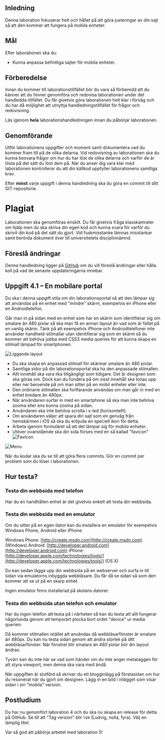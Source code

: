 
 
## Inledning
Denna laboration fokuserar helt och hållet på att göra justeringar av din sajt så att den kommer att fungera på mobila enheter. 

## Mål
Efter laborationen ska du:
- Kunna anpassa befintliga sajter för mobila enheter.

## Förberedelse
Innan du kommer till laborationstillfället bör du vara så förberedd att du känner att du hinner genomföra och redovisa laborationen under det handledda tillfället. Du får givetvis göra laborationen helt klar i förväg och du har då möjlighet att utnyttja handledningstillfället för frågor och redovisning. 

Läs igenom **hela** laborationshandledningen innan du påbörjar laborationen.

## Genomförande
Utför laborationens uppgifter och moment samt dokumentera vad du kommer fram till på de olika delarna. Vid redovisning av laborationen ska du kunna besvara frågor om hur du har löst de olika delarna och varför de är lösta på det sätt du löst dem på.
När du anser dig vara klar med laborationen kontrollerar du att din källkod uppfyller laborationens samtliga krav.

Efter **minst** varje uppgift i denna handledning ska du göra en commit till ditt GIT-repositorie. 

# Plagiat
Laborationen ska genomföras enskilt. Du får givetvis fråga klasskamrater om hjälp men du ska skriva din egen kod och kunna svara för varför du skrivit din kod på det sätt du gjort. Vid fuskmisstanke lämnas misstankar samt berörda dokument över till universitetets disciplinnämnd.


## Föreslå ändringar
Denna handledning ligger på [GitHub](https://github.com/1ik415/Kursmaterial/blob/master/Laborationer/Laboration%204.md) om du vill föreslå ändringar eller hålla koll på vad de senaste uppdateringarna innebar.

## Uppgift 4.1 – En mobilare portal
Du ska i denna uppgift stila om din laborationsportal så att den lämpar sig att användas på en enhet med "mindre" skärm, exempelvis en iPhone eller en Androidtelefon. 

Går man in på sidan med en enhet som har en skärm som identifierar sig om smalare än 480 pixlar så ska man få en annan layout än vad som är fallet på en vanlig skärm. Tänk på att exempelvis iPhone och Androidtelefoner inte använder handheld-stilmallar utan identifierar sig som en skärm så du kommer att behöva jobba med CSS3 media queries för att kunna skapa en stilmall lämpad för smartphonen. 

![Liggande layout][mobile-landscape]

- Du ska skapa en anpassad stilmall för skärmar smalare än 480 pixlar.
- Samtliga sidor på din laborationsportal ska ha den anpassade stilmallen.
- Allt innehåll ska vara lika tillgängligt som tidigare. Det är designen som ska göras om. Dock kan du fundera på om visst innehåll ska tonas upp eller ner beroende på om man sitter på en mobil enheter eller inte.
- Den ordinarie stilmallen ska fortfarande användas om man går in med en enhet bredare än 480px.
- När användaren surfar in med en smartphone så ska man inte behöva zooma eller ens kunna zooma på sidan.
- Användaren ska inte behöva scrolla i x-led (horisontellt).
- Om användaren väljer att spara din sajt som en genväg från hemskärmen i iOS så ska du erbjuda en speciell ikon för detta.
- Arbeta igenom formuläret så att det lämpar sig för mobila 	enheter. 
- Utöver ovanstående ska din sida förses med en så kallad "favicon" ![Favicon][favicon]

![Menu][mobile-menu]

När du kodar ska du se till att göra flera commits. Gör en commit per problem som du löser i laborationen.

## Hur testa?

### Testa din webbsida med telefon
Har du en handhållen enhet är det givetvis enkelt att testa din webbsida.

### Testa din webbsida med en emulator
Om du sitter på en egen dator kan du installera en emulator för exempelvis Windows Phone, Android eller iPhone. 

Windows Phone: [http://create.msdn.com](http://create.msdn.com) (Windows)
Android: [http://developer.android.com](http://developer.android.com)
iPhone: [http://developer.apple.com/technologies/tools/](http://developer.apple.com/technologies/tools/) (OS X)

Du kan sedan lägga upp din webbsida på en webserver och surfa in till sidan via emulatorns inbyggda webbläsare. Du får då se sidan så som den kommer att se ut på en skarp enhet.

Ingen emulator finns installerad på skolans datorer.


### Testa din webbsida utan telefon och emulator
Har du ingen telefon att testa på i närheten så kan du testa att allt fungerar någorlunda genom att temporärt plocka bort ordet "device" ur media querien:

Då kommer stilmallen istället att användas då webbläsarfönster är smalare än 480px. Du kan nu testa sidan genom att ändra storlek på ditt webbläsarfönster. När fönstret blir smalare än 480 pixlar bör din layout ändras.

Tyvärr kan du inte här se vad som händer om du inte anger metataggen för att styra viewport, men denna ska vara med ändå.

När uppgiften är slutförd så skriver du ett blogginlägg på förstasidan om hur du resonerat när du gjort om designen. 
Lägg in en bild i inlägget som visar sidan i sin "mobila" version.

## Postludium
Du har nu genomfört laboration 4 och du ska nu skapa en release för detta på GitHub.
Se till att "Tag version" blir `l04` (Ludvig, nolla, fyra).
Välj en lämplig titel.

Var så god att påbörja arbetet med laboration 5!

[mobile-landscape]: https://github.com/1ik415/Kursmaterial/raw/master/Laborationer/pics/mobile-landscape.png

[mobile-menu]: https://github.com/1ik415/Kursmaterial/raw/master/Laborationer/pics/mobile-menu.png

[favicon]: https://github.com/1ik415/Kursmaterial/raw/master/Laborationer/pics/favicon.png

